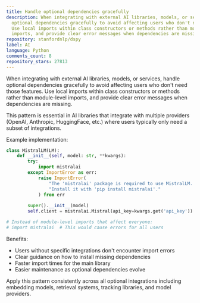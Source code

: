 ```yaml
---
title: Handle optional dependencies gracefully
description: When integrating with external AI libraries, models, or services, handle
  optional dependencies gracefully to avoid affecting users who don't need those features.
  Use local imports within class constructors or methods rather than module-level
  imports, and provide clear error messages when dependencies are missing.
repository: stanfordnlp/dspy
label: AI
language: Python
comments_count: 8
repository_stars: 27813
---
```


When integrating with external AI libraries, models, or services, handle optional dependencies gracefully to avoid affecting users who don't need those features. Use local imports within class constructors or methods rather than module-level imports, and provide clear error messages when dependencies are missing.

This pattern is essential in AI libraries that integrate with multiple providers (OpenAI, Anthropic, HuggingFace, etc.) where users typically only need a subset of integrations.

Example implementation:
```python
class MistralLM(LM):
    def __init__(self, model: str, **kwargs):
        try:
            import mistralai
        except ImportError as err:
            raise ImportError(
                "The 'mistralai' package is required to use MistralLM. "
                "Install it with 'pip install mistralai'."
            ) from err
        
        super().__init__(model)
        self.client = mistralai.Mistral(api_key=kwargs.get('api_key'))

# Instead of module-level imports that affect everyone:
# import mistralai  # This would cause errors for all users
```

Benefits:
- Users without specific integrations don't encounter import errors
- Clear guidance on how to install missing dependencies  
- Faster import times for the main library
- Easier maintenance as optional dependencies evolve

Apply this pattern consistently across all optional integrations including embedding models, retrieval systems, tracking libraries, and model providers.
